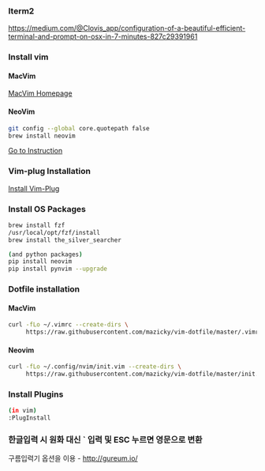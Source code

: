 ### Iterm2
https://medium.com/@Clovis_app/configuration-of-a-beautiful-efficient-terminal-and-prompt-on-osx-in-7-minutes-827c29391961

### Install vim
#### MacVim
[MacVim Homepage](https://macvim-dev.github.io/macvim/)

#### NeoVim
```sh
git config --global core.quotepath false
brew install neovim
```
[Go to Instruction](https://github.com/neovim/neovim/wiki/Installing-Neovim)


### Vim-plug Installation
[Install Vim-Plug](https://github.com/junegunn/vim-plug#installation)


### Install OS Packages
```sh
brew install fzf
/usr/local/opt/fzf/install
brew install the_silver_searcher

(and python packages)
pip install neovim
pip install pynvim --upgrade
```

### Dotfile installation

#### MacVim
```sh
curl -fLo ~/.vimrc --create-dirs \
     https://raw.githubusercontent.com/mazicky/vim-dotfile/master/.vimrc
```

#### Neovim
```sh
curl -fLo ~/.config/nvim/init.vim --create-dirs \
     https://raw.githubusercontent.com/mazicky/vim-dotfile/master/init.vim
```

### Install Plugins
```sh
(in vim)
:PlugInstall
```

### 한글입력 시 원화 대신 ` 입력 및 ESC 누르면 영문으로 변환

구름입력기 옵션을 이용 - http://gureum.io/
